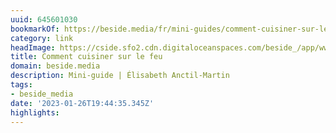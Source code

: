 ```yaml
---
uuid: 645601030
bookmarkOf: https://beside.media/fr/mini-guides/comment-cuisiner-sur-le-feu/
category: link
headImage: https://cside.sfo2.cdn.digitaloceanspaces.com/beside_/app/www/2020/08/FB_thumbnail-03-20200605-BrutBBQ-1084-EAM.jpg
title: Comment cuisiner sur le feu
domain: beside.media
description: Mini-guide | Élisabeth Anctil-Martin
tags:
- beside_media
date: '2023-01-26T19:44:35.345Z'
highlights:
---
```




